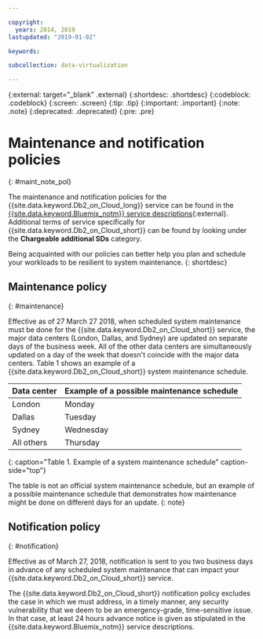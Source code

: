 ```yaml
---

copyright:
  years: 2014, 2019
lastupdated: "2019-01-02"

keywords: 

subcollection: data-virtualization

---
```


<!-- Attribute definitions --> 
{:external: target="_blank" .external}
{:shortdesc: .shortdesc}
{:codeblock: .codeblock}
{:screen: .screen}
{:tip: .tip}
{:important: .important}
{:note: .note}
{:deprecated: .deprecated}
{:pre: .pre}

# Maintenance and notification policies
{: #maint_note_pol}

The maintenance and notification policies for the {{site.data.keyword.Db2_on_Cloud_long}} service can be found in the [{{site.data.keyword.Bluemix_notm}} service descriptions](http://www.ibm.com/software/sla/sladb.nsf/sla/bm?OpenDocument){:external}. Additional terms of service specifically for {{site.data.keyword.Db2_on_Cloud_short}} can be found by looking under the **Chargeable additional SDs** category. 

Being acquainted with our policies can better help you plan and schedule your workloads to be resilient to system maintenance.
{: shortdesc}

## Maintenance policy
{: #maintenance}

Effective as of 27 March 27 2018, when scheduled system maintenance must be done for the {{site.data.keyword.Db2_on_Cloud_short}} service, the major data centers (London, Dallas, and Sydney) are updated on separate days of the business week. All of the other data centers are simultaneously updated on a day of the week that doesn't coincide with the major data centers. Table 1 shows an example of a {{site.data.keyword.Db2_on_Cloud_short}} system maintenance schedule.

| Data center | Example of a possible maintenance schedule |
|-------------|-----------------------------|
| London | Monday |
| Dallas | Tuesday |
| Sydney | Wednesday |
| All others | Thursday |
{: caption="Table 1. Example of a system maintenance schedule" caption-side="top"}

The table is not an official system maintenance schedule, but an example of a possible maintenance schedule that demonstrates how maintenance might be done on different days for an update.
{: note}

## Notification policy
{: #notification}

Effective as of March 27, 2018, notification is sent to you two business days in advance of any scheduled system maintenance that can impact your {{site.data.keyword.Db2_on_Cloud_short}} service. 

The {{site.data.keyword.Db2_on_Cloud_short}} notification policy excludes the case in which we must address, in a timely manner, any security vulnerability that we deem to be an emergency-grade, time-sensitive issue. In that case, at least 24 hours advance notice is given as stipulated in the {{site.data.keyword.Bluemix_notm}} service descriptions.
